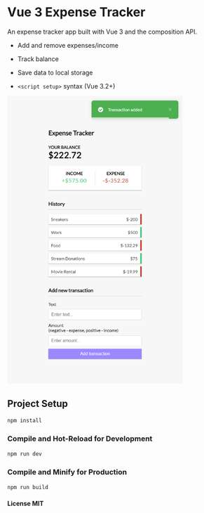 # Vue 3 Expense Tracker

An expense tracker app built with Vue 3 and the composition API.

- Add and remove expenses/income
- Track balance
- Save data to local storage

- `<script setup>` syntax (Vue 3.2+)

<img src="public/screen.png" width="400" />

## Project Setup

```sh
npm install
```

### Compile and Hot-Reload for Development

```sh
npm run dev
```

### Compile and Minify for Production

```sh
npm run build
```

#### License MIT
